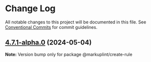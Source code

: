 # Change Log

All notable changes to this project will be documented in this file.
See [Conventional Commits](https://conventionalcommits.org) for commit guidelines.

## [4.7.1-alpha.0](https://github.com/markuplint/markuplint/compare/@markuplint/create-rule@4.7.0...@markuplint/create-rule@4.7.1-alpha.0) (2024-05-04)

**Note:** Version bump only for package @markuplint/create-rule
